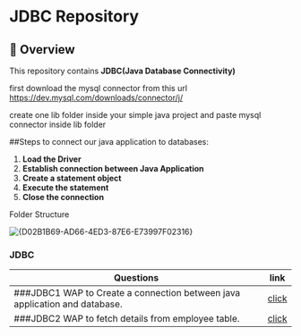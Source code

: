 # JDBC Repository

## 🚀 Overview
This repository contains **JDBC(Java Database Connectivity)** 

first download the mysql connector from this url https://dev.mysql.com/downloads/connector/j/

create one lib folder inside your simple java project and paste mysql connector inside lib folder

##Steps to connect our java application to databases:
1. **Load the Driver**
2. **Establish connection between Java Application**
3. **Create a statement object**
4. **Execute the statement**
5. **Close the connection**
   
Folder Structure

![{D02B1B69-AD66-4ED3-87E6-E73997F02316}](https://github.com/user-attachments/assets/7ba9a149-1666-4337-a5a3-c20da76470e5)


### JDBC
| Questions             | link                                                                                                                        |
| ----------------------------------------------------------------| --------------------------------------------------------------------------------------------------------------------------- |
|###JDBC1 WAP to Create a connection between java application and database. | [click](https://github.com/RhutikJagtap/JEE-Advance-Java-/blob/main/JDBC/JDBC1/src/com/javabyrj/learn/Program1.java)        |
|###JDBC2 WAP to fetch details from employee table.                         | [click](https://github.com/RhutikJagtap/JEE-Advance-Java-/blob/main/JDBC/JDBC2/src/com/javabyrj/learn/Program2.java)        |



